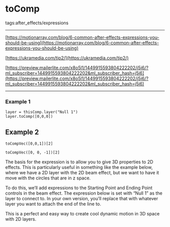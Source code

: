 # toComp

tags:after_effects/expressions

---

[https://motionarray.com/blog/6-common-after-effects-expressions-you-should-be-using](https://motionarray.com/blog/6-common-after-effects-expressions-you-should-be-using)

[https://ukramedia.com/tip2/](https://ukramedia.com/tip2/)

[https://preview.mailerlite.com/x8o5l1/1449915593804222202/j5i6/?ml_subscriber=1449915593804222202&ml_subscriber_hash=j5i6](https://preview.mailerlite.com/x8o5l1/1449915593804222202/j5i6/?ml_subscriber=1449915593804222202&ml_subscriber_hash=j5i6)

---

### Example 1

```
layer = thisComp.layer("Null 1")
layer.toComp([0,0,0])
```

## Example 2

```
toCompVec([0,0,1])[2]
```

```
toCompVec([0, 0, -1])[2]
```

The basis for the expression is to allow you to give 3D properties to 2D effects. This is particularly useful in something like the example below, where we have a 2D layer with the 2D beam effect, but we want to have it move with the circles that are in z space.

To do this, we’ll add expressions to the Starting Point and Ending Point controls in the beam effect. The expression below is set with “Null 1” as the layer to connect to. In your own version, you’ll replace that with whatever layer you want to attach the end of the line to.

This is a perfect and easy way to create cool dynamic motion in 3D space with 2D layers.